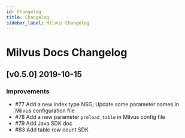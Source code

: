```yaml
---
id: Changelog
title: Changelog
sidebar_label: Milvus Changelog
---
```


# Milvus Docs Changelog

## [v0.5.0] 2019-10-15

### Improvements
- \#77 Add a new index type NSG; Update some parameter names in Milvus configuration file
- \#78 Add a new parameter `preload_table` in Milvus config file
- \#79 Add Java SDK doc
- \#83 Add table row count SDK



